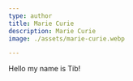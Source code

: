 ```yaml
---
type: author
title: Marie Curie
description: Marie Curie
image: ./assets/marie-curie.webp

---
```


Hello my name is Tib!
